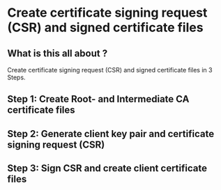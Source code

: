 Create certificate signing request (CSR) and signed certificate files
=====================================================================
## What is this all about ?

Create certificate signing request (CSR) and signed certificate files in 3 Steps.

## Step 1: Create Root- and Intermediate CA certificate files

## Step 2: Generate client key pair and certificate signing request (CSR)

## Step 3: Sign CSR and create client certificate files 